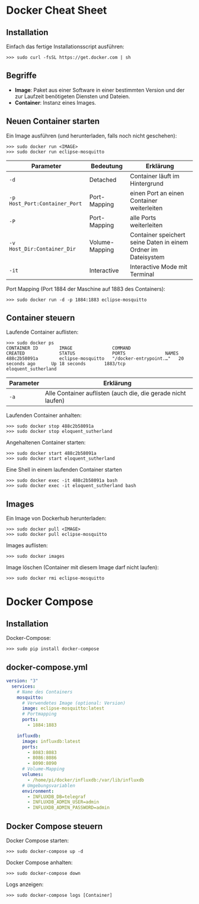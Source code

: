# Docker Cheat Sheet

## Installation

Einfach das fertige Installationsscript ausführen:
```
>>> sudo curl -fsSL https://get.docker.com | sh
```
## Begriffe

* **Image**: Paket aus einer Software in einer bestimmten Version und der zur Laufzeit benötigeten Diensten und Dateien.
* **Container**: Instanz eines Images.


## Neuen Container starten

Ein Image ausführen (und herunterladen, falls noch nicht geschehen):
```
>>> sudo docker run <IMAGE>
>>> sudo docker run eclipse-mosquitto
```

| Parameter                     | Bedeutung      | Erklärung                                         |
|-------------------------------|----------------|---------------------------------------------------|
| `-d`                          | Detached       | Container läuft im Hintergrund                    |
| `-p Host_Port:Container_Port` | Port-Mapping   | einen Port an einen Container weiterleiten        |
| `-P`                          | Port-Mapping   | alle Ports weiterleiten                           |
| `-v Host_Dir:Container_Dir`   | Volume-Mapping | Container speichert seine Daten in einem Ordner im Dateisystem |
| `-it`                         | Interactive    | Interactive Mode mit Terminal                     |


Port Mapping (Port 1884 der Maschine auf 1883 des Containers):
```
>>> sudo docker run -d -p 1884:1883 eclipse-mosquitto
```

## Container steuern

Laufende Container auflisten:
```
>>> sudo docker ps
CONTAINER ID        IMAGE               COMMAND                  CREATED             STATUS              PORTS               NAMES
488c2b58091a        eclipse-mosquitto   "/docker-entrypoint.…"   20 seconds ago      Up 18 seconds       1883/tcp            eloquent_sutherland
```

| Parameter | Erklärung                                                    |
|-----------|--------------------------------------------------------------|
| `-a`      | Alle Container auflisten (auch die, die gerade nicht laufen) |

Laufenden Container anhalten:
```
>>> sudo docker stop 488c2b58091a
>>> sudo docker stop eloquent_sutherland
```
Angehaltenen Container starten:
```
>>> sudo docker start 488c2b58091a
>>> sudo docker start eloquent_sutherland
```
Eine Shell in einem laufenden Container starten
```
>>> sudo docker exec -it 488c2b58091a bash
>>> sudo docker exec -it eloquent_sutherland bash
```

## Images

Ein Image von Dockerhub herunterladen:
```
>>> sudo docker pull <IMAGE>
>>> sudo docker pull eclipse-mosquitto
```

Images auflisten:
```
>>> sudo docker images
```

Image löschen (Container mit diesem Image darf nicht laufen):
```
>>> sudo docker rmi eclipse-mosquitto
```

# Docker Compose

## Installation

Docker-Compose:
```
>>> sudo pip install docker-compose
```

## docker-compose.yml

```yml
version: "3"
  services:
    # Name des Containers 
    mosquitto:  
      # Verwendetes Image (optional: Version)
      image: eclipse-mosquitto:latest 
      # Portmapping
      ports:
        - 1884:1883 

    influxdb:
      image: influxdb:latest
      ports:
        - 8083:8083
        - 8086:8086
        - 8090:8090
      # Volume-Mapping
      volumes:
        - /home/pi/docker/influxdb:/var/lib/influxdb
      # Umgebungsvariablen
      environment:
        - INFLUXDB_DB=telegraf
        - INFLUXDB_ADMIN_USER=admin
        - INFLUXDB_ADMIN_PASSWORD=admin
```

## Docker Compose steuern

Docker Compose starten:
```
>>> sudo docker-compose up -d
```

Docker Compose anhalten:
```
>>> sudo docker-compose down
```

Logs anzeigen:
```
>>> sudo docker-compose logs [Container]
```